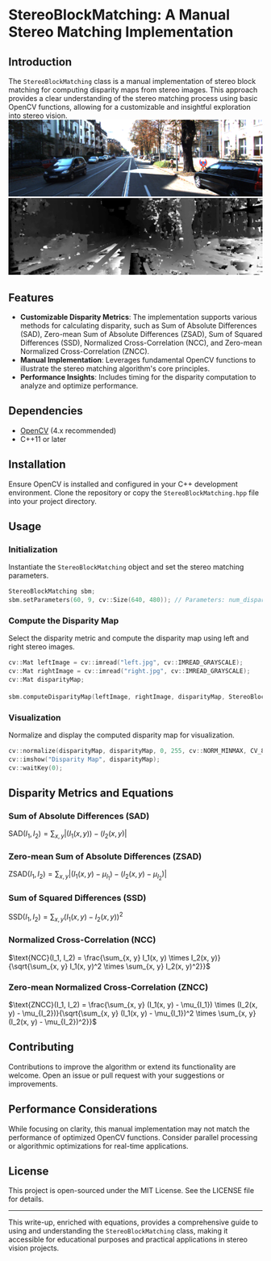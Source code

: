 # StereoBlockMatching: A Manual Stereo Matching Implementation

## Introduction
The `StereoBlockMatching` class is a manual implementation of stereo block matching for computing disparity maps from stereo images. This approach provides a clear understanding of the stereo matching process using basic OpenCV functions, allowing for a customizable and insightful exploration into stereo vision.
![alt text](https://github.com/nitishsanghi/Stereo-Matching/blob/main/000000_10.png)
![alt text](https://github.com/nitishsanghi/Stereo-Matching/blob/main/Disparity.png)

## Features
- **Customizable Disparity Metrics**: The implementation supports various methods for calculating disparity, such as Sum of Absolute Differences (SAD), Zero-mean Sum of Absolute Differences (ZSAD), Sum of Squared Differences (SSD), Normalized Cross-Correlation (NCC), and Zero-mean Normalized Cross-Correlation (ZNCC).
- **Manual Implementation**: Leverages fundamental OpenCV functions to illustrate the stereo matching algorithm's core principles.
- **Performance Insights**: Includes timing for the disparity computation to analyze and optimize performance.

## Dependencies
- [OpenCV](https://opencv.org/) (4.x recommended)
- C++11 or later

## Installation
Ensure OpenCV is installed and configured in your C++ development environment. Clone the repository or copy the `StereoBlockMatching.hpp` file into your project directory.

## Usage

### Initialization
Instantiate the `StereoBlockMatching` object and set the stereo matching parameters.

```cpp
StereoBlockMatching sbm;
sbm.setParameters(60, 9, cv::Size(640, 480)); // Parameters: num_disparities, block_size, image_size
```

### Compute the Disparity Map
Select the disparity metric and compute the disparity map using left and right stereo images.

```cpp
cv::Mat leftImage = cv::imread("left.jpg", cv::IMREAD_GRAYSCALE);
cv::Mat rightImage = cv::imread("right.jpg", cv::IMREAD_GRAYSCALE);
cv::Mat disparityMap;

sbm.computeDisparityMap(leftImage, rightImage, disparityMap, StereoBlockMatching::SSD); // Using SSD as the metric
```

### Visualization
Normalize and display the computed disparity map for visualization.

```cpp
cv::normalize(disparityMap, disparityMap, 0, 255, cv::NORM_MINMAX, CV_8U);
cv::imshow("Disparity Map", disparityMap);
cv::waitKey(0);
```

## Disparity Metrics and Equations

### Sum of Absolute Differences (SAD)
 $\text{SAD}(I_1, I_2) = \sum_{x, y} |(I_1(x, y)) - (I_2(x, y)|$

### Zero-mean Sum of Absolute Differences (ZSAD)
$\text{ZSAD}(I_1, I_2) = \sum_{x, y} |(I_1(x, y) - \mu_{I_1}) - (I_2(x, y) - \mu_{I_2})|$

### Sum of Squared Differences (SSD)
$\text{SSD}(I_1, I_2) = \sum_{x, y} (I_1(x, y) - I_2(x, y))^2$

### Normalized Cross-Correlation (NCC)
$\text{NCC}(I_1, I_2) = \frac{\sum_{x, y} I_1(x, y) \times I_2(x, y)}{\sqrt{\sum_{x, y} I_1(x, y)^2 \times \sum_{x, y} I_2(x, y)^2}}$

### Zero-mean Normalized Cross-Correlation (ZNCC)
$\text{ZNCC}(I_1, I_2) = \frac{\sum_{x, y} (I_1(x, y) - \mu_{I_1}) \times (I_2(x, y) - \mu_{I_2})}{\sqrt{\sum_{x, y} (I_1(x, y) - \mu_{I_1})^2 \times \sum_{x, y} (I_2(x, y) - \mu_{I_2})^2}}$

## Contributing
Contributions to improve the algorithm or extend its functionality are welcome. Open an issue or pull request with your suggestions or improvements.

## Performance Considerations
While focusing on clarity, this manual implementation may not match the performance of optimized OpenCV functions. Consider parallel processing or algorithmic optimizations for real-time applications.

## License
This project is open-sourced under the MIT License. See the LICENSE file for details.

---

This write-up, enriched with equations, provides a comprehensive guide to using and understanding the `StereoBlockMatching` class, making it accessible for educational purposes and practical applications in stereo vision projects.
